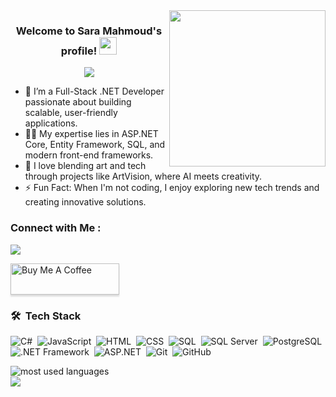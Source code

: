
<img width="250" align="right" src="https://c.tenor.com/_DOBjnGspYAAAAAM/code-coding.gif">

<h3 align="center">
  Welcome to Sara Mahmoud's profile!
  <img src="https://media.giphy.com/media/hvRJCLFzcasrR4ia7z/giphy.gif" width="28">
</h3>

<!-- Typing SVG by DenverCoder1 - https://github.com/DenverCoder1/readme-typing-svg -->
<p align="center">
  <a href="https://github.com/DenverCoder1/readme-typing-svg"><img src="https://readme-typing-svg.herokuapp.com/?lines=Full-stack%20.Net%20developer;Always%20learning%20new%20things&font=Fira%20Code&center=true&width=440&height=45&color=f75c7e&vCenter=true&size=22"></a>
</p> 

- 🏢 I’m a Full-Stack .NET Developer passionate about building scalable, user-friendly applications.
- 👩‍💻 My expertise lies in ASP.NET Core, Entity Framework, SQL, and modern front-end frameworks.
- 🎨 I love blending art and tech through projects like ArtVision, where AI meets creativity.
- ⚡ Fun Fact: When I'm not coding, I enjoy exploring new tech trends and creating innovative solutions.

### Connect with Me :

<a href="https://www.linkedin.com/in/sara-mahmoud-2a314a286" target="_blank"><img src="https://img.shields.io/badge/-Sara%20Mahmoud-0077B5?style=for-the-badge&logo=Linkedin&logoColor=white"/></a>
 

<a href="https://www.buymeacoffee.com" target="_blank"><img src="https://cdn.buymeacoffee.com/buttons/v2/lato-orange.png" alt="Buy Me A Coffee" style="height: 50px !important;width: 174px !important;box-shadow: 0px 3px 2px 0px rgba(190, 190, 190, 0.5) !important;-webkit-box-shadow: 0px 3px 2px 0px rgba(190, 190, 190, 0.5) !important;" ></a>

### 🛠 &nbsp;Tech Stack
![C#](https://img.shields.io/badge/-C%23-05122A?style=flat&logo=csharp)&nbsp;
![JavaScript](https://img.shields.io/badge/-JavaScript-05122A?style=flat&logo=javascript)&nbsp;
![HTML](https://img.shields.io/badge/-HTML-05122A?style=flat&logo=html5)&nbsp;
![CSS](https://img.shields.io/badge/-CSS-05122A?style=flat&logo=css3)&nbsp;
![SQL](https://img.shields.io/badge/-SQL-05122A?style=flat&logo=microsoftsqlserver)&nbsp; 
![SQL Server](https://img.shields.io/badge/-SQL%20Server-05122A?style=flat&logo=microsoftsqlserver)&nbsp;
![PostgreSQL](https://img.shields.io/badge/-PostgreSQL-05122A?style=flat&logo=postgresql)&nbsp; 
![.NET Framework](https://img.shields.io/badge/-.NET%20Framework-05122A?style=flat&logo=dotnet)&nbsp;
![ASP.NET](https://img.shields.io/badge/-ASP.NET-05122A?style=flat&logo=dotnet)&nbsp;
![Git](https://img.shields.io/badge/-Git-05122A?style=flat&logo=git)&nbsp;
![GitHub](https://img.shields.io/badge/-GitHub-05122A?style=flat&logo=github)&nbsp;
 
<img align="left" src="https://github-readme-stats.vercel.app/api/top-langs?username=Sarahmahmoud16&show_icons=true&locale=en&layout=compact&theme=radical" alt="most used languages" />
<br>
<a href="https://komarev.com/ghpvc/?username=Sarahmahmoud16&style=for-the-badge">
    <img src="https://komarev.com/ghpvc/?username=Sarahmahmoud16&style=for-the-badge">
</a>
